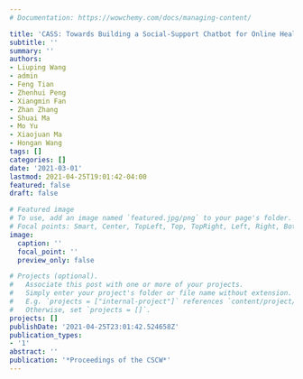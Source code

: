 ```yaml
---
# Documentation: https://wowchemy.com/docs/managing-content/

title: 'CASS: Towards Building a Social-Support Chatbot for Online Health Community'
subtitle: ''
summary: ''
authors:
- Liuping Wang
- admin
- Feng Tian
- Zhenhui Peng
- Xiangmin Fan
- Zhan Zhang
- Shuai Ma
- Mo Yu
- Xiaojuan Ma
- Hongan Wang
tags: []
categories: []
date: '2021-03-01'
lastmod: 2021-04-25T19:01:42-04:00
featured: false
draft: false

# Featured image
# To use, add an image named `featured.jpg/png` to your page's folder.
# Focal points: Smart, Center, TopLeft, Top, TopRight, Left, Right, BottomLeft, Bottom, BottomRight.
image:
  caption: ''
  focal_point: ''
  preview_only: false

# Projects (optional).
#   Associate this post with one or more of your projects.
#   Simply enter your project's folder or file name without extension.
#   E.g. `projects = ["internal-project"]` references `content/project/deep-learning/index.md`.
#   Otherwise, set `projects = []`.
projects: []
publishDate: '2021-04-25T23:01:42.524658Z'
publication_types:
- '1'
abstract: ''
publication: '*Proceedings of the CSCW*'
---
```


